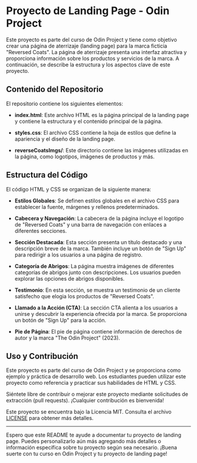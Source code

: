 # Proyecto de Landing Page - Odin Project

Este proyecto es parte del curso de Odin Project y tiene como objetivo crear una página de aterrizaje (landing page) para la marca ficticia "Reversed Coats". La página de aterrizaje presenta una interfaz atractiva y proporciona información sobre los productos y servicios de la marca. A continuación, se describe la estructura y los aspectos clave de este proyecto.

## Contenido del Repositorio

El repositorio contiene los siguientes elementos:

- **index.html**: Este archivo HTML es la página principal de la landing page y contiene la estructura y el contenido principal de la página.

- **styles.css**: El archivo CSS contiene la hoja de estilos que define la apariencia y el diseño de la landing page.

- **reverseCoatsImgs/**: Este directorio contiene las imágenes utilizadas en la página, como logotipos, imágenes de productos y más.

## Estructura del Código

El código HTML y CSS se organizan de la siguiente manera:

- **Estilos Globales**: Se definen estilos globales en el archivo CSS para establecer la fuente, márgenes y rellenos predeterminados.

- **Cabecera y Navegación**: La cabecera de la página incluye el logotipo de "Reversed Coats" y una barra de navegación con enlaces a diferentes secciones.

- **Sección Destacada**: Esta sección presenta un título destacado y una descripción breve de la marca. También incluye un botón de "Sign Up" para redirigir a los usuarios a una página de registro.

- **Categoría de Abrigos**: La página muestra imágenes de diferentes categorías de abrigos junto con descripciones. Los usuarios pueden explorar las opciones de abrigos disponibles.

- **Testimonio**: En esta sección, se muestra un testimonio de un cliente satisfecho que elogia los productos de "Reversed Coats".

- **Llamado a la Acción (CTA)**: La sección CTA alienta a los usuarios a unirse y descubrir la experiencia ofrecida por la marca. Se proporciona un botón de "Sign Up" para la acción.

- **Pie de Página**: El pie de página contiene información de derechos de autor y la marca "The Odin Project" (2023).

## Uso y Contribución

Este proyecto es parte del curso de Odin Project y se proporciona como ejemplo y práctica de desarrollo web. Los estudiantes pueden utilizar este proyecto como referencia y practicar sus habilidades de HTML y CSS.

Siéntete libre de contribuir o mejorar este proyecto mediante solicitudes de extracción (pull requests). ¡Cualquier contribución es bienvenida!

Este proyecto se encuentra bajo la Licencia MIT. Consulta el archivo [LICENSE](LICENSE) para obtener más detalles.

---

Espero que este README te ayude a documentar tu proyecto de landing page. Puedes personalizarlo aún más agregando más detalles o información específica sobre tu proyecto según sea necesario. ¡Buena suerte con tu curso en Odin Project y tu proyecto de landing page!
